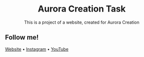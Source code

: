 <h1 align="center">
  Aurora Creation Task
</h1>

<p align="center">
  This is a project of a website, created for Aurora Creation
</p>

## Follow me!

[Website](https://www.bartzalewski.com) • [Instagram](https://www.instagram.com/bart.code) • [YouTube](https://www.youtube.com/channel/UCwkU0-_RJbS16X5pbcW-tPQ)
